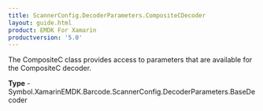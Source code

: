 ```yaml
---
title: ScannerConfig.DecoderParameters.CompositeCDecoder
layout: guide.html 
product: EMDK For Xamarin 
productversion: '5.0' 
---
```

The CompositeC class provides access to parameters that are available for the CompositeC decoder.

**Type** - Symbol.XamarinEMDK.Barcode.ScannerConfig.DecoderParameters.BaseDecoder



